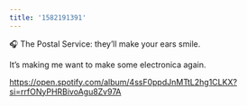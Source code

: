 ```yaml
---
title: '1582191391'
---
```

🎧 The Postal Service: they’ll make your ears smile.

It’s making me want to make some electronica again.

<https://open.spotify.com/album/4ssF0ppdJnMTtL2hg1CLKX?si=rrfONyPHRBivoAgu8Zv97A>
